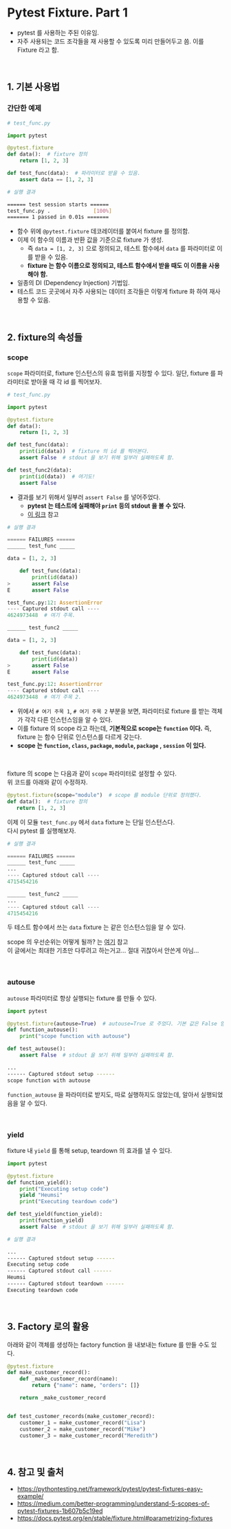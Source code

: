 # Pytest Fixture. Part 1

- pytest 를 사용하는 주된 이유임.
- 자주 사용되는 코드 조각들을 재 사용할 수 있도록 미리 만들어두고 씀. 이를 Fixture 라고 함.

<br>

## 1. 기본 사용법

### 간단한 예제

```python
# test_func.py

import pytest

@pytest.fixture
def data():  # fixture 정의
    return [1, 2, 3]

def test_func(data):  # 파라미터로 받을 수 있음.
    assert data == [1, 2, 3]
```

```bash
# 실행 결과

====== test session starts ======
test_func.py .              [100%]
======= 1 passed in 0.01s =======
```

- 함수 위에 `@pytest.fixture` 데코레이터를 붙여서 fixture 를 정의함.
- 이제 이 함수의 이름과 반환 값을 기준으로 fixture 가 생성.
    - 즉 `data = [1, 2, 3]` 으로 정의되고, 테스트 함수에서 `data` 를 파라미터로 이를 받을 수 있음.
    - **fixture 는 함수 이름으로 정의되고, 테스트 함수에서 받을 때도 이 이름을 사용해야 함.**
- 일종의 DI (Dependency Injection) 기법임.
- 테스트 코드 곳곳에서 자주 사용되는 데이터 조각들은 이렇게 fixture 화 하여 재사용할 수 있음.

<br>

## 2. fixture의 속성들

### scope

`scope` 파라미터로, fixture 인스턴스의 유효 범위를 지정할 수 있다.
일단, fixture 를 파라미터로 받아올 때 각 id 를 찍어보자.

```python
# test_func.py

import pytest

@pytest.fixture
def data():
    return [1, 2, 3]

def test_func(data):
    print(id(data))  # fixture 의 id 를 찍어본다.  
    assert False  # stdout 을 보기 위해 일부러 실패하도록 함.

def test_func2(data):
    print(id(data))  # 여기도!
    assert False
```

- 결과를 보기 위해서 일부러 `assert False` 를 넣어주었다.
    - **pytest 는 테스트에 실패해야 `print` 등의 stdout 을 볼 수 있다.**
    - [이 링크](https://stackoverflow.com/questions/24617397/how-to-print-to-console-in-pytest) 참고 

```python
# 실행 결과

====== FAILURES ======
______ test_func _____

data = [1, 2, 3]

    def test_func(data):
        print(id(data))
>       assert False
E       assert False

test_func.py:12: AssertionError
---- Captured stdout call ----
4624973448  # 여기 주목.

______ test_func2 _____

data = [1, 2, 3]

    def test_func(data):
        print(id(data))
>       assert False
E       assert False

test_func.py:12: AssertionError
---- Captured stdout call ----
4624973448  # 여기 주목 2.
```

- 위에서 `# 여기 주목 1`, `# 여기 주목 2` 부분을 보면, 파라미터로 fixture 를 받는 객체가 각각 다른 인스턴스임을 알 수 있다.
- 이를 fixture 의 scope 라고 하는데, **기본적으로 scope는 `function` 이다.** 즉, fixture 는 함수 단위로 인스턴스를 다르게 갖는다.
- **scope 는 `function`, `class`, `package`,  `module`, `package` , `session` 이 있다.**

<br>

fixture 의 scope 는 다음과 같이 `scope` 파라미터로 설정할 수 있다.  
위 코드를 아래와 같이 수정하자.

 ```python
@pytest.fixture(scope="module")  # scope 를 module 단위로 정의했다.
def data():  # fixture 정의
    return [1, 2, 3]
 ```

이제 이 모듈 `test_func.py` 에서 `data` fixture 는 단일 인스턴스다.  
다시 pytest 를 실행해보자.

```python
# 실행 결과

====== FAILURES ======
______ test_func _____
... 
---- Captured stdout call ----
4715454216

______ test_func2 _____
...
---- Captured stdout call ----
4715454216
```

두 테스트 함수에서 쓰는 `data` fixture 는 같은 인스턴스임을 알 수 있다.

scope 의 우선순위는 어떻게 될까? 는 [여기](https://docs.pytest.org/en/stable/fixture.html#order-higher-scoped-fixtures-are-instantiated-first) 참고   
이 글에서는 최대한 기초만 다루려고 하는거고... 절대 귀찮아서 안쓴게 아님...

<br>

### autouse

`autouse` 파라미터로 항상 실행되는 fixture 를 만들 수 있다.

```python
import pytest

@pytest.fixture(autouse=True)  # autouse=True 로 주었다. 기본 값은 False 임.
def function_autouse():
    print("scope function with autouse")

def test_autouse():
    assert False  # stdout 을 보기 위해 일부러 실패하도록 함.
```

```bash
...
------ Captured stdout setup ------
scope function with autouse
```

`function_autouse` 을 파라미터로 받지도, 따로 실행하지도 않았는데, 알아서 실행되었음을 알 수 있다.

<br>

### yield

fixture 내 `yield` 를 통해 setup, teardown 의 효과를 낼 수 있다.

```python
import pytest

@pytest.fixture
def function_yield():
    print("Executing setup code")
    yield "Heumsi"
    print("Executing teardown code")

def test_yield(function_yield):
    print(function_yield)
    assert False  # stdout 을 보기 위해 일부러 실패하도록 함.
```

```bash
# 실행 결과

...
------ Captured stdout setup ------
Executing setup code
------ Captured stdout call ------
Heumsi
------ Captured stdout teardown ------
Executing teardown code
```

<br>

## 3. Factory 로의 활용

아래와 같이 객체를 생성하는 factory function 을 내보내는 fixture 를 만들 수도 있다.

```python
@pytest.fixture
def make_customer_record():
    def _make_customer_record(name):
        return {"name": name, "orders": []}

    return _make_customer_record


def test_customer_records(make_customer_record):
    customer_1 = make_customer_record("Lisa")
    customer_2 = make_customer_record("Mike")
    customer_3 = make_customer_record("Meredith")
```

<br>

## 4. 참고 및 출처

- https://pythontesting.net/framework/pytest/pytest-fixtures-easy-example/
- https://medium.com/better-programming/understand-5-scopes-of-pytest-fixtures-1b607b5c19ed
- https://docs.pytest.org/en/stable/fixture.html#parametrizing-fixtures